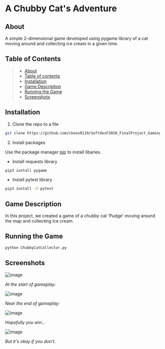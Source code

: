 # A Chubby Cat's Adventure

## About
A simple 2-dimensional game developed using pygame library of a cat moving around and collecting ice cream in a given time.


## Table of Contents
>   * [About](#about)
>   * [Table of contents](#table-of-contents)
>   * [Installation](#installation)
>   * [Game Description](#game-description)
>   * [Running the Game](#running-the-game)
>   * [Screenshots](#screenshots)


## Installation

1. Clone the repo to a file
```bash
git clone https://github.com/cknox0119/SoftdesF2020_FinalProject_Gaming.git
```

2. Install packages

Use the package manager [pip](https://pip.pypa.io/en/stable/) to install libaries. 

- Install requests library
```bash
pip3 install pygame
```

- Install pytest library
```bash
pip3 install -U pytest
```

## Game Description
In this project, we created a game of a chubby cat 'Pudge' moving around the map and collecting ice cream. 


## Running the Game

```bash
python ChubbyCatCollector.py
```

## Screenshots

![image](https://drive.google.com/uc?export=view&id=1wYXIG-SPNZAbNIImqOfeDbsfqWUm_EU6)

*At the start of gameplay:*

![image](https://drive.google.com/uc?export=view&id=1VSuAVc0k0ZtXJV5413zp_YP-L2WgBDPF)

*Near the end of gameplay:*

![image](https://drive.google.com/uc?export=view&id=1Xss0wi1UCGDNKC3UwMgfxlPt-OkJ-Bvm)

*Hopefully you win...*

![image](https://drive.google.com/uc?export=view&id=1CuyDsXaDHj0VPLDMZwPVc7SxgniVY9dl)

*But it's okay if you don't.*

